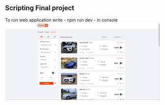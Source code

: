 ## Scripting Final project

To run web application write - npm run dev - in console
<img src="https://github.com/LukeGorgadze/Kiu-MyAuto/blob/main/gitImgs/main.png"/>

